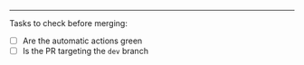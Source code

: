 <!-- Please explain what the PR changes and why it is useful -->

---

Tasks to check before merging:

* [ ] Are the automatic actions green
* [ ] Is the PR targeting the `dev` branch